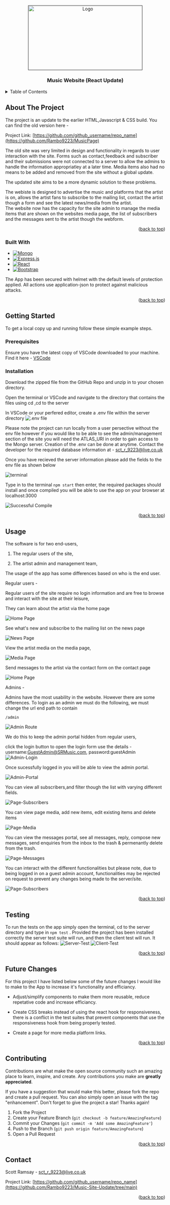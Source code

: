 <!-- Improved compatibility of back to top link: See: https://github.com/othneildrew/Best-README-Template/pull/73 -->
<a name="readme-top"></a>

<!-- PROJECT SHIELDS -->

<!-- PROJECT LOGO -->
<br />
<div align="center">
  <a href="">
    <img src="/client/images/home.png" alt="Logo" width="360" height="202.5">
  </a>

<h3 align="center">Music Website (React Update)</h3>

</div>


<!-- TABLE OF CONTENTS -->
<details>
  <summary>Table of Contents</summary>
  <ol>
    <li>
      <a href="#about-the-project">About The Project</a>
      <ul>
        <li><a href="#built-with">Built With</a></li>
      </ul>
    </li>
    <li>
      <a href="#getting-started">Getting Started</a>
      <ul>
        <li><a href="#prerequisites">Prerequisites</a></li>
        <li><a href="#installation">Installation</a></li>
      </ul>
    </li>
    <li><a href="#usage">Usage</a></li>
    <li><a href="#testing">Testing</a></li>
    <li><a href="#future-changes">Future Changes</a></li>
    <li><a href="#contributing">Contributing</a></li>
    <li><a href="#contact">Contact</a></li>
  </ol>
</details>



<!-- ABOUT THE PROJECT -->
## About The Project

The project is an update to the earlier HTML,Javascript & CSS build.
You can find the old version here - 

Project Link: [https://github.com/github_username/repo_name](https://github.com/Rambo9223/MusicPage)

The old site was very limited in design and functionality in regards to user interaction with the site. Forms such as contact,feedback and subscriber and their submissions were not connected to a server to allow the admins to handle the information appropriatley at a later time. Media items also had no means to be added and removed from the site without a global update.

The updated site aims to be a more dynamic solution to these problems. 

The webiste is designed to advertise the music and platforms that the artist is on, allows the artist fans to subscribe to the mailing list, contact the artist though a form and see the latest news/media from the artist.  
The website now has the capacity for the site admin to manage the media items that are shown on the websites media page, the list of subscribers and the messages sent to the artist though the webform.



<p align="right">(<a href="#readme-top">back to top</a>)</p>



### Built With

* [![Mongo][Mongo.com]][Mongo-url]
* [![Express.js][Express.js.com]][Express.js-url]
* [![React][React.js]][React-url]
* [![Bootstrap][Bootstrap.com]][Bootstrap-url]

The App has been secured with helmet with the default levels of protection applied.
All actions use application-json to protect against malicious attacks.


<p align="right">(<a href="#readme-top">back to top</a>)</p>



<!-- GETTING STARTED -->
## Getting Started

To get a local copy up and running follow these simple example steps.


### Prerequisites

Ensure you have the latest copy of VSCode downloaded to your machine. 
Find it here - <a href="https://code.visualstudio.com/">VSCode</a>

### Installation

Download the zipped file from the GitHub Repo and unzip in to your chosen directory.

Open the terminal or VSCode and navigate to the directory that contains the files using cd
,cd to the server

In VSCode or your perfered editor, create a .env file within the server directory
![.env file](/client/images/create-env.png)

Please note the project can run locally from a user persective without the env file however if you would 
like to be able to see the admin/management section of the site you will need the ATLAS_URI 
in order to gain access to the Mongo server. Creation of the .env can be done at anytime.
Contact the developer for the required database information at - sct_r_9223@live.co.uk

Once you have recieved the server information please add the fields to the env file as shown below


![terminal](/client/images/project-install.png)

  Type in to the terminal
    ```
    npm start
    ```
then enter, the required packages should install and once compiled you will be able to use the app on your browser at localhost:3000

![Successful Compile](/client/images/compile-sucess.png)

<p align="right">(<a href="#readme-top">back to top</a>)</p>

<!-- USAGE EXAMPLES -->
## Usage

The software is for two end-users,  

1. The regular users of the site, 

2. The artist admin and management team,  


The usage of the app has some differences based on who is the end user. 

Regular users - 

Regular users of the site require no login information and are free to browse and interact with the 
site at their leisure, 

They can learn about the artist via the home page

![Home Page](/client/images/home.png)

See what's new and subscribe to the mailing list on the news page

![News Page](/client/images/news.png)

View the artist media on the media page,

![Media Page](/client/images/media.png)

Send messages to the artist via the contact form on the contact page

![Home Page](/client/images/contact.png)

Admins - 

Admins have the most usability in the website. However there are some differences. 
To login as an admin we must do the following, we must change the url end path to contain

  ```
  /admin
  ```

![Admin Route](/client/images/admin.png)

We do this to keep the admin portal hidden from regular users, 

click the login button to open the login form
use the details - username:GuestAdmin@SRMusic.com, password:guestAdmin
![Admin-Login](/client/images/admin-login.png)

Once sucessfully logged in you will be able to view the admin portal. 

![Admin-Portal](/client/images/admin-home.png)

You can view all subscribers,and filter though the list with varying different fields.

![Page-Subscribers](/client/images/admin-subscribers.png)

You can view page media, add new items, edit existing items and delete items

![Page-Media](/client/images/admin-media.png)

You can view the messages portal, see all messages, reply, compose new messages, send enquiries from 
the inbox to the trash & permenantly delete from the trash. 

![Page-Messages](/client/images/admin-messages.png)

You can interact with the different functionalities but please note, due to being logged
in on a guest admin account, functionalities may be rejected on request to prevent any changes
being made to the server/site. 

![Page-Subscribers](/client/images/rejection-message.png)

<p align="right">(<a href="#readme-top">back to top</a>)</p>

<!-- Testing -->
## Testing

To run the tests on the app simply open the terminal, cd to the server directory and type in 
    ```
    npm test
    ```
. Provided the project has been installed correctly the server test suite will run, and then the client 
test will run. It should appear as follows:
![Server-Test](/client/images/server-tests.png)
![Client-Test](/client/images/client-tests.png)


<p align="right">(<a href="#readme-top">back to top</a>)</p>



<!-- Future Changes -->
## Future Changes

For this project I have listed below some of the future changes I would like to make to the App to increase it's functionality and efficiancy.

- Adjust/simplify components to make them more reusable, reduce repetative code and increase efficiancy.

- Create CSS breaks instead of using the react hook for responsiveness, there is a conflict in the test 
  suites that prevent components that use the responsiveness hook from being properly tested.

- Create a page for more media platform links. 



<p align="right">(<a href="#readme-top">back to top</a>)</p>


<!-- CONTRIBUTING -->
## Contributing

Contributions are what make the open source community such an amazing place to learn, inspire, and create. Any contributions you make are **greatly appreciated**.

If you have a suggestion that would make this better, please fork the repo and create a pull request. You can also simply open an issue with the tag "enhancement".
Don't forget to give the project a star! Thanks again!

1. Fork the Project
2. Create your Feature Branch (`git checkout -b feature/AmazingFeature`)
3. Commit your Changes (`git commit -m 'Add some AmazingFeature'`)
4. Push to the Branch (`git push origin feature/AmazingFeature`)
5. Open a Pull Request

<p align="right">(<a href="#readme-top">back to top</a>)</p>



<!-- CONTACT -->
## Contact

Scott Ramsay - sct_r_9223@live.co.uk

Project Link: [https://github.com/github_username/repo_name](https://github.com/Rambo9223/Music-Site-Update/tree/main)

<p align="right">(<a href="#readme-top">back to top</a>)</p>



<!-- MARKDOWN LINKS & IMAGES -->
<!-- https://www.markdownguide.org/basic-syntax/#reference-style-links -->
[contributors-shield]: https://img.shields.io/github/contributors/github_username/repo_name.svg?style=for-the-badge
[contributors-url]: https://github.com/github_username/repo_name/graphs/contributors
[forks-shield]: https://img.shields.io/github/forks/github_username/repo_name.svg?style=for-the-badge
[forks-url]: https://github.com/github_username/repo_name/network/members
[stars-shield]: https://img.shields.io/github/stars/github_username/repo_name.svg?style=for-the-badge
[stars-url]: https://github.com/github_username/repo_name/stargazers
[issues-shield]: https://img.shields.io/github/issues/github_username/repo_name.svg?style=for-the-badge
[issues-url]: https://github.com/github_username/repo_name/issues
[license-shield]: https://img.shields.io/github/license/github_username/repo_name.svg?style=for-the-badge
[license-url]: https://github.com/github_username/repo_name/blob/master/LICENSE.txt
[linkedin-shield]: https://img.shields.io/badge/-LinkedIn-black.svg?style=for-the-badge&logo=linkedin&colorB=555
[linkedin-url]: https://linkedin.com/in/linkedin_username
[product-screenshot]: images/screenshot.png
[Next.js]: https://img.shields.io/badge/next.js-000000?style=for-the-badge&logo=nextdotjs&logoColor=white
[Next-url]: https://nextjs.org/
[React.js]: https://img.shields.io/badge/React-20232A?style=for-the-badge&logo=react&logoColor=61DAFB
[React-url]: https://reactjs.org/
[Vue.js]: https://img.shields.io/badge/Vue.js-35495E?style=for-the-badge&logo=vuedotjs&logoColor=4FC08D
[Vue-url]: https://vuejs.org/
[Angular.io]: https://img.shields.io/badge/Angular-DD0031?style=for-the-badge&logo=angular&logoColor=white
[Angular-url]: https://angular.io/
[Svelte.dev]: https://img.shields.io/badge/Svelte-4A4A55?style=for-the-badge&logo=svelte&logoColor=FF3E00
[Svelte-url]: https://svelte.dev/
[Laravel.com]: https://img.shields.io/badge/Laravel-FF2D20?style=for-the-badge&logo=laravel&logoColor=white
[Laravel-url]: https://laravel.com
[Bootstrap.com]: https://img.shields.io/badge/Bootstrap-563D7C?style=for-the-badge&logo=bootstrap&logoColor=white
[Bootstrap-url]: https://getbootstrap.com
[JQuery.com]: https://img.shields.io/badge/jQuery-0769AD?style=for-the-badge&logo=jquery&logoColor=white
[JQuery-url]: https://jquery.com 
[Mongo.com]:https://img.shields.io/badge/MongoDB-4EA94B?style=for-the-badge&logo=mongodb&logoColor=white
[Mongo-url]:https://www.mongodb.com/
[Express.js.com]:https://img.shields.io/badge/Express.js-404D59?style=for-the-badge
[Express.js-url]:https://expressjs.com/

